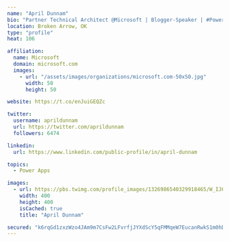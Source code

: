 ```yaml
---
name: "April Dunnam"
bio: "Partner Technical Architect @Microsoft | Blogger-Speaker | #PowerApps, #PowerAutomate, #Office365, #SharePoint | #WIT | #Karaoke Queen"
location: Broken Arrow, OK
type: "profile"
heat: 106

affiliation:
  name: Microsoft
  domain: microsoft.com
  images:
    - url: "/assets/images/organizations/microsoft.com-50x50.jpg"
      width: 50
      height: 50

website: https://t.co/enJuiGEQZc

twitter:
  username: aprildunnam
  url: https://twitter.com/aprildunnam
  followers: 6474

linkedin:
  url: https://www.linkedin.com/public-profile/in/april-dunnam

topics:
  - Power Apps

images:
  - url: https://pbs.twimg.com/profile_images/1326986540329918465/W_IJ6Ih2_400x400.jpg
    width: 400
    height: 400
    isCached: true
    title: "April Dunnam"

secured: "k6rqGd1zxzWzo4JAm9m7CsFw2LFvrfjJYXdScY5qFMMqeW7EucanRwkS1m0hDSPgP2QtOJqW3Wt8T6nU3PywZJLDHTx/4A76VTWar3uJJhrGZHqChaDNyk3oqMlZAPNW2yHow31WGWI4Y+lB82cKcx6LhityFMJrSHs7sI8P+6blAfTT16J/2St49Py9Ig9xe9UGRc/n4dhrVIPj4F6fobptjTad4iZoEfLktQ+V1Mj6PJOKGmniXTI8hMGXPhJHlWiAvcmoCgD5igGFyQ/W4C5QGe8zRXXqauulDjDz+haJYOtJcjnucey8K1eR9/IkGzJ0O1IDoWZZFOeRgtz/+38dvZludOUrhb1/zoxTcIrKzX1OvZEJ0p+J/P1lnaquUI3HO6VYkqgyx2GsZoTreR/K1jPDP/Pa1tfda/iDgUI=;DTSySn/M+ipSeKmUf+e25Q=="
---
```


